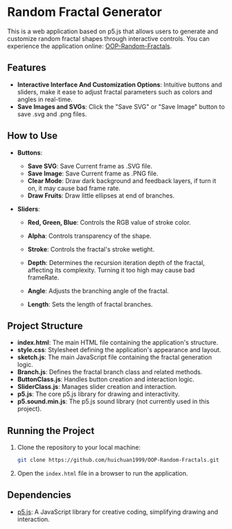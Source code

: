 # Random Fractal Generator  

This is a web application based on p5.js that allows users to generate and customize random fractal shapes through interactive controls. You can experience the application online: [OOP-Random-Fractals](https://huichuan1999.github.io/OOP-Random-Fractals/).  

## Features  

- **Interactive Interface And Customization Options**: Intuitive buttons and sliders, make it ease to adjust fractal parameters such as colors and angles in real-time.
- **Save Images and SVGs**: Click the "Save SVG" or "Save Image" button to save .svg and .png files.  

## How to Use  

- **Buttons**:  
  - **Save SVG**: Save Current frame as .SVG file.
  - **Save Image**: Save Current frame as .PNG file.
  - **Clear Mode**: Draw dark background and feedback layers, if turn it on, it may cause bad frame rate.
  - **Draw Fruits**: Draw little ellipses at end of branches.

- **Sliders**:  
  - **Red, Green, Blue**: Controls the RGB value of stroke color.
  - **Alpha**: Controls transparency of the shape.

  - **Stroke**: Controls the fractal's stroke wetight.  
  - **Depth**: Determines the recursion iteration depth of the fractal, affecting its complexity. Turning it too high may cause bad frameRate.
  - **Angle**: Adjusts the branching angle of the fractal.  
  - **Length**: Sets the length of fractal branches.  

## Project Structure  

- **index.html**: The main HTML file containing the application's structure.  
- **style.css**: Stylesheet defining the application's appearance and layout.  
- **sketch.js**: The main JavaScript file containing the fractal generation logic.  
- **Branch.js**: Defines the fractal branch class and related methods.  
- **ButtonClass.js**: Handles button creation and interaction logic.  
- **SliderClass.js**: Manages slider creation and interaction.  
- **p5.js**: The core p5.js library for drawing and interactivity.  
- **p5.sound.min.js**: The p5.js sound library (not currently used in this project).  

## Running the Project  

1. Clone the repository to your local machine:  

   ```bash
   git clone https://github.com/huichuan1999/OOP-Random-Fractals.git
   ```

2. Open the `index.html` file in a browser to run the application.  

## Dependencies  

- [p5.js](https://p5js.org/): A JavaScript library for creative coding, simplifying drawing and interaction.  
